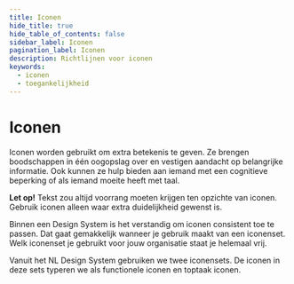 ```yaml
---
title: Iconen
hide_title: true
hide_table_of_contents: false
sidebar_label: Iconen
pagination_label: Iconen
description: Richtlijnen voor iconen
keywords:
  - iconen
  - toegankelijkheid
---
```


<!-- @license CC0-1.0 -->

# Iconen

Iconen worden gebruikt om extra betekenis te geven. Ze brengen boodschappen in één oogopslag over en vestigen aandacht op belangrijke informatie. Ook kunnen ze hulp bieden aan iemand met een cognitieve beperking of als iemand moeite heeft met taal.

**Let op!** Tekst zou altijd voorrang moeten krijgen ten opzichte van iconen. Gebruik iconen alleen waar extra duidelijkheid gewenst is.

Binnen een Design System is het verstandig om iconen consistent toe te passen. Dat gaat gemakkelijk wanneer je gebruik maakt van een iconenset. Welk iconenset je gebruikt voor jouw organisatie staat je helemaal vrij.

Vanuit het NL Design System gebruiken we twee iconensets. De iconen in deze sets typeren we als functionele iconen en toptaak iconen.
